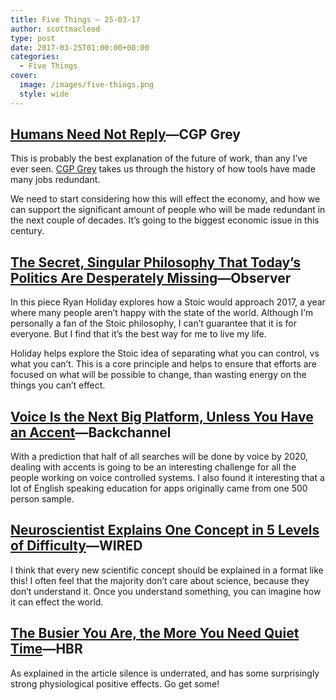 ```yaml
---
title: Five Things – 25-03-17
author: scottmacleod
type: post
date: 2017-03-25T01:00:00+00:00
categories:
  - Five Things
cover:
  image: /images/five-things.png
  style: wide
---
```

## [Humans Need Not Reply][1]—CGP Grey

This is probably the best explanation of the future of work, than any I’ve ever seen.&nbsp;[CGP Grey][2]&nbsp;takes us through the history of how tools have made many jobs redundant.

We need to start considering how this will effect the economy, and how we can support the significant amount of people who will be made redundant in the next couple of decades. It’s going to the biggest economic issue in this century.

## [The Secret, Singular Philosophy That Today’s Politics Are Desperately Missing][3]—Observer

In this piece Ryan Holiday explores how a Stoic would approach 2017, a year where many people aren’t happy with the state of the world. Although I’m personally a fan of the Stoic philosophy, I can’t guarantee that it is for everyone. But I find that it’s the best way for me to live my life.

Holiday helps explore the Stoic idea of separating what you can control, vs what you can’t. This is a core principle and helps to ensure that efforts are focused on what will be possible to change, than wasting energy on the things you can’t effect.

## [Voice Is the Next Big Platform, Unless You Have an Accent][4]—Backchannel

With a prediction that half of all searches will be done by voice by 2020, dealing with accents is going to be an interesting challenge for all the people working on voice controlled systems. I also found it interesting that a lot of English speaking education for apps originally came from one 500 person sample.

## [Neuroscientist Explains One Concept in 5 Levels of Difficulty][5]—WIRED

I think that every new scientific concept should be explained in a format like this! I often feel that the majority don’t care about science, because they don’t understand it. Once you understand something, you can imagine how it can effect the world.

## [The Busier You Are, the More You Need Quiet Time][6]—HBR

As explained in the article silence is underrated, and has some surprisingly strong physiological positive effects. Go get some!

 [1]: https://www.youtube.com/watch?v=7Pq-S557XQU
 [2]: https://www.youtube.com/channel/UC2C_jShtL725hvbm1arSV9w
 [3]: http://observer.com/2017/03/the-secret-singular-philosophy-that-todays-politics-are-desperately-missing/
 [4]: https://backchannel.com/voice-is-the-next-big-platform-unless-you-have-an-accent-6a787f7e8500#.gz1kqvc70
 [5]: https://www.youtube.com/watch?v=opqIa5Jiwuw
 [6]: https://hbr.org/2017/03/the-busier-you-are-the-more-you-need-quiet-time
